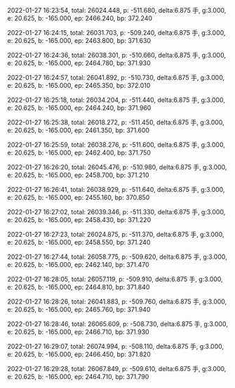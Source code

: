 2022-01-27 16:23:54, total: 26024.448, p: -511.680, delta:6.875 手, g:3.000, e: 20.625, b: -165.000, ep: 2466.240, bp: 372.240

2022-01-27 16:24:15, total: 26031.703, p: -509.240, delta:6.875 手, g:3.000, e: 20.625, b: -165.000, ep: 2463.800, bp: 371.630

2022-01-27 16:24:36, total: 26038.301, p: -510.660, delta:6.875 手, g:3.000, e: 20.625, b: -165.000, ep: 2464.780, bp: 371.930

2022-01-27 16:24:57, total: 26041.892, p: -510.730, delta:6.875 手, g:3.000, e: 20.625, b: -165.000, ep: 2465.350, bp: 372.010

2022-01-27 16:25:18, total: 26034.204, p: -511.440, delta:6.875 手, g:3.000, e: 20.625, b: -165.000, ep: 2464.240, bp: 371.960

2022-01-27 16:25:38, total: 26018.272, p: -511.450, delta:6.875 手, g:3.000, e: 20.625, b: -165.000, ep: 2461.350, bp: 371.600

2022-01-27 16:25:59, total: 26038.276, p: -511.600, delta:6.875 手, g:3.000, e: 20.625, b: -165.000, ep: 2462.400, bp: 371.750

2022-01-27 16:26:20, total: 26045.476, p: -510.980, delta:6.875 手, g:3.000, e: 20.625, b: -165.000, ep: 2458.700, bp: 371.210

2022-01-27 16:26:41, total: 26038.929, p: -511.640, delta:6.875 手, g:3.000, e: 20.625, b: -165.000, ep: 2455.160, bp: 370.850

2022-01-27 16:27:02, total: 26039.346, p: -511.330, delta:6.875 手, g:3.000, e: 20.625, b: -165.000, ep: 2458.430, bp: 371.220

2022-01-27 16:27:23, total: 26024.875, p: -511.370, delta:6.875 手, g:3.000, e: 20.625, b: -165.000, ep: 2458.550, bp: 371.240

2022-01-27 16:27:44, total: 26058.775, p: -509.620, delta:6.875 手, g:3.000, e: 20.625, b: -165.000, ep: 2462.140, bp: 371.470

2022-01-27 16:28:05, total: 26057.119, p: -509.910, delta:6.875 手, g:3.000, e: 20.625, b: -165.000, ep: 2464.810, bp: 371.840

2022-01-27 16:28:26, total: 26041.883, p: -509.760, delta:6.875 手, g:3.000, e: 20.625, b: -165.000, ep: 2465.760, bp: 371.940

2022-01-27 16:28:46, total: 26065.609, p: -508.730, delta:6.875 手, g:3.000, e: 20.625, b: -165.000, ep: 2466.710, bp: 371.930

2022-01-27 16:29:07, total: 26074.994, p: -508.110, delta:6.875 手, g:3.000, e: 20.625, b: -165.000, ep: 2466.450, bp: 371.820

2022-01-27 16:29:28, total: 26067.849, p: -509.610, delta:6.875 手, g:3.000, e: 20.625, b: -165.000, ep: 2464.710, bp: 371.790